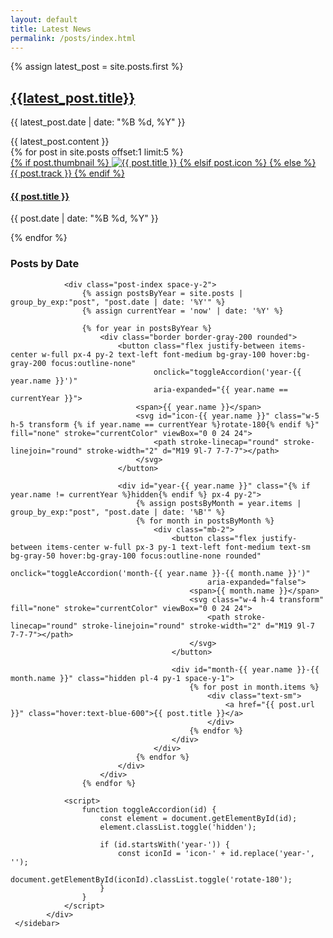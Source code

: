 ```yaml
---
layout: default
title: Latest News
permalink: /posts/index.html
---
```


<div class="container mt-32">
    <div class="col-md-8">
        <main>
            {% assign latest_post = site.posts.first %}
            <div class="latest-post">
                <h2><a href="{{ latest_post.url }}">{{latest_post.title}}</a></h2>
                <p class="post-date">{{ latest_post.date | date: "%B %d, %Y" }}</p>
                <div class="post-content">
                    {{ latest_post.content }}
                </div>
            </div>
        </main>    
        <div class="row recent-posts">
                {% for post in site.posts offset:1 limit:5 %}
                <div class="col-md-4 post-thumbnail">
                    <a href="{{ post.url }}">
                        {% if post.thumbnail %}
                        <img src="{{ post.thumbnail }}" alt="{{ post.title }}" class="img-thumbnail">
                        {% elsif post.icon %}   
                         <span class="articons {{ post.icon }}"></span>
                        {% else %}
                        {{ post.track }}
                        {% endif %}
                        <h4>{{ post.title }}</h4>
                    </a>
                    <p class="post-date">{{ post.date | date: "%B %d, %Y" }}</p>
                </div>
                {% endfor %}
        </div>
    </div>
    <sidebar class="col-md-4 sidebar">
                <h3 class="text-xl font-bold mb-4">Posts by Date</h3>
                
                <div class="post-index space-y-2">
                    {% assign postsByYear = site.posts | group_by_exp:"post", "post.date | date: '%Y'" %}
                    {% assign currentYear = 'now' | date: '%Y' %}
                    
                    {% for year in postsByYear %}
                        <div class="border border-gray-200 rounded">
                            <button class="flex justify-between items-center w-full px-4 py-2 text-left font-medium bg-gray-100 hover:bg-gray-200 focus:outline-none"
                                    onclick="toggleAccordion('year-{{ year.name }}')"
                                    aria-expanded="{{ year.name == currentYear }}">
                                <span>{{ year.name }}</span>
                                <svg id="icon-{{ year.name }}" class="w-5 h-5 transform {% if year.name == currentYear %}rotate-180{% endif %}" fill="none" stroke="currentColor" viewBox="0 0 24 24">
                                    <path stroke-linecap="round" stroke-linejoin="round" stroke-width="2" d="M19 9l-7 7-7-7"></path>
                                </svg>
                            </button>
                            
                            <div id="year-{{ year.name }}" class="{% if year.name != currentYear %}hidden{% endif %} px-4 py-2">
                                {% assign postsByMonth = year.items | group_by_exp:"post", "post.date | date: '%B'" %}
                                {% for month in postsByMonth %}
                                    <div class="mb-2">
                                        <button class="flex justify-between items-center w-full px-3 py-1 text-left font-medium text-sm bg-gray-50 hover:bg-gray-100 focus:outline-none rounded"
                                                onclick="toggleAccordion('month-{{ year.name }}-{{ month.name }}')"
                                                aria-expanded="false">
                                            <span>{{ month.name }}</span>
                                            <svg class="w-4 h-4 transform" fill="none" stroke="currentColor" viewBox="0 0 24 24">
                                                <path stroke-linecap="round" stroke-linejoin="round" stroke-width="2" d="M19 9l-7 7-7-7"></path>
                                            </svg>
                                        </button>
                                        
                                        <div id="month-{{ year.name }}-{{ month.name }}" class="hidden pl-4 py-1 space-y-1">
                                            {% for post in month.items %}
                                                <div class="text-sm">
                                                    <a href="{{ post.url }}" class="hover:text-blue-600">{{ post.title }}</a>
                                                </div>
                                            {% endfor %}
                                        </div>
                                    </div>
                                {% endfor %}
                            </div>
                        </div>
                    {% endfor %}
                
                <script>
                    function toggleAccordion(id) {
                        const element = document.getElementById(id);
                        element.classList.toggle('hidden');
                        
                        if (id.startsWith('year-')) {
                            const iconId = 'icon-' + id.replace('year-', '');
                            document.getElementById(iconId).classList.toggle('rotate-180');
                        }
                    }
                </script>
            </div>
     </sidebar>           
</div>